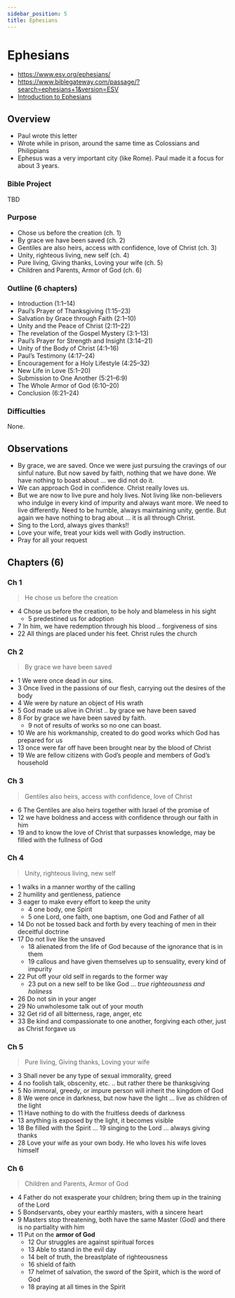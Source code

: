 ```yaml
---
sidebar_position: 5
title: Ephesians
---
```


# Ephesians

- https://www.esv.org/ephesians/
- https://www.biblegateway.com/passage/?search=ephesians+1&version=ESV
- [Introduction to Ephesians](https://www.esv.org/resources/esv-global-study-bible/introduction-to-ephesians/)

## Overview

- Paul wrote this letter
- Wrote while in prison, around the same time as Colossians and Philippians 
- Ephesus was a very important city (like Rome). Paul made it a focus for about 3 years. 

### Bible Project
TBD

### Purpose

- Chose us before the creation (ch. 1)
- By grace we have been saved (ch. 2)
- Gentiles are also heirs, access with confidence, love of Christ (ch. 3)
- Unity, righteous living, new self (ch. 4)
- Pure living, Giving thanks, Loving your wife (ch. 5)
- Children and Parents, Armor of God (ch. 6)

### Outline (6 chapters)

- Introduction (1:1–14)
- Paul’s Prayer of Thanksgiving (1:15–23)
- Salvation by Grace through Faith (2:1–10)
- Unity and the Peace of Christ (2:11–22)
- The revelation of the Gospel Mystery (3:1–13)
- Paul’s Prayer for Strength and Insight (3:14–21)
- Unity of the Body of Christ (4:1–16)
- Paul’s Testimony (4:17–24)
- Encouragement for a Holy Lifestyle (4:25–32)
- New Life in Love (5:1–20)
- Submission to One Another (5:21–6:9)
- The Whole Armor of God (6:10–20)
- Conclusion (6:21–24)


### Difficulties
None.


## Observations

- By grace, we are saved. Once we were just pursuing the cravings of our sinful nature. But now saved by faith, nothing that we have done. We have nothing to boast about ... we did not do it.
- We can approach God in confidence. Christ really loves us. 
- But we are now to live pure and holy lives. Not living like non-believers who indulge in every kind of impurity and always want more. We need to live differently. Need to be humble, always maintaining unity, gentle. But again we have nothing to brag about ... it is all through Christ. 
- Sing to the Lord, always gives thanks!!
- Love your wife, treat your kids well with Godly instruction.
- Pray for all your request


## Chapters (6)

### Ch 1
> He chose us before the creation

- 4 Chose us before the creation, to be holy and blameless in his sight
    - 5 predestined us for adoption 
- 7 In him, we have redemption through his blood .. forgiveness of sins
- 22 All things are placed under his feet. Christ rules the church

### Ch 2
> By grace we have been saved

- 1 We were once dead in our sins. 
- 3 Once lived in the passions of our flesh, carrying out the desires of the body
- 4 We were by nature an object of His wrath
- 5 God made us alive in Christ .. by grace we have been saved
- 8 For by grace we have been saved by faith. 
    - 9 not of results of works so no one can boast. 
- 10 We are his workmanship, created to do good works which God has prepared for us
- 13 once were far off have been brought near by the blood of Christ
- 19 We are fellow citizens with God’s people and members of God’s household

### Ch 3
> Gentiles also heirs, access with confidence, love of Christ

- 6 The Gentiles are also heirs together with Israel of the promise of
- 12 we have boldness and access with confidence through our faith in him
- 19 and to know the love of Christ that surpasses knowledge, may be filled with the fullness of God

### Ch 4
> Unity, righteous living, new self

- 1 walks in a manner worthy of the calling
- 2 humility and gentleness, patience  
- 3 eager to make every effort to keep the unity 
    - 4 one body, one Spirit
    - 5 one Lord, one  faith, one baptism, one God and Father of all
- 14 Do not be tossed back and forth by every teaching of men in their deceitful doctrine
- 17 Do not live like the unsaved
    - 18 alienated from the life of God because of the ignorance that is in them
    - 19 callous and have given themselves up to sensuality, every kind of impurity
- 22 Put off your old self in regards to the former way
  - 23 put on a new self to be like God ... *true righteousness and holiness*
- 26 Do not sin in your anger 
- 29 No unwholesome talk out of your mouth
- 32 Get rid of all bitterness, rage, anger, etc
- 33 Be kind and compassionate to one another, forgiving each other, just as Christ forgave us


### Ch 5
> Pure living, Giving thanks, Loving your wife

- 3 Shall never be any type of sexual immorality, greed
- 4 no foolish talk, obscenity, etc. .. but rather there be thanksgiving
- 5 No immoral, greedy, or impure person will inherit the kingdom of God
- 8 We were once in darkness, but now have the light ... live as children of the light
- 11 Have nothing to do with the fruitless deeds of darkness
- 13 anything is exposed by the light, it becomes visible
- 18 Be filled with the Spirit ... 19 singing to the Lord ... always giving thanks
- 28 Love your wife as your own body. He who loves his wife loves himself

### Ch 6
> Children and Parents, Armor of God

- 4 Father do not exasperate your children; bring them up in the training of the Lord
- 5 Bondservants, obey your earthly masters, with a sincere heart
- 9 Masters stop threatening, both have the same Master (God) and there is no partiality with him
- 11 Put on the **armor of God**
    - 12 Our struggles are against spiritual forces
    - 13 Able to stand in the evil day
    - 14 belt of truth, the breastplate of righteousness 
    - 16 shield of faith
    - 17 helmet of salvation, the sword of the Spirit, which is the word of God
    - 18 praying at all times in the Spirit

